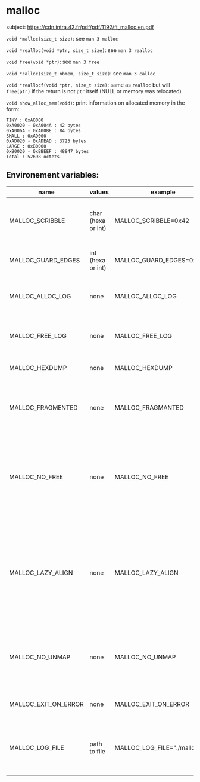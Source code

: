 # malloc

subject: https://cdn.intra.42.fr/pdf/pdf/1192/ft_malloc.en.pdf

``void *malloc(size_t size)``: see ``man 3 malloc``

``void *realloc(void *ptr, size_t size)``: see ``man 3 realloc``

``void free(void *ptr)``: see ``man 3 free``

``void *calloc(size_t nbmem, size_t size)``: see ``man 3 calloc``

``void *reallocf(void *ptr, size_t size)``: same as ``realloc`` but will ``free(ptr)`` if the return is not ``ptr`` itself (NULL or memory was relocated)

``void show_alloc_mem(void)``: print information on allocated memory in the form:
```
TINY : 0xA0000
0xA0020 - 0xA004A : 42 bytes
0xA006A - 0xA00BE : 84 bytes
SMALL : 0xAD000
0xAD020 - 0xADEAD : 3725 bytes
LARGE : 0xB0000
0xB0020 - 0xBBEEF : 48847 bytes
Total : 52698 octets
```

## Environement variables:
|name              |values              |example                        |implemented|description                                        |
|--------------------|------------------|-------------------------------|-----------|---------------------------------------------------|
|MALLOC_SCRIBBLE     |char (hexa or int)|MALLOC_SCRIBBLE=0x42           |no         |use scribble as default value to apply to free data, usefull to see accessed then freed data|
|MALLOC_GUARD_EDGES  |int (hexa or int) |MALLOC_GUARD_EDGES=0x10        |no         |add bytes before and after allocated data as a protection against overflow|
|MALLOC_ALLOC_LOG    |none              |MALLOC_ALLOC_LOG               |no         |print additional information in stdout on alloc or reallocation of memory|
|MALLOC_FREE_LOG     |none              |MALLOC_FREE_LOG                |no         |print additional information in stdout on free or reallocation of memory|
|MALLOC_HEXDUMP      |none              |MALLOC_HEXDUMP                 |no         |change the default behavior of show_alloc_mem()|
|MALLOC_FRAGMENTED   |none              |MALLOC_FRAGMANTED              |no         |do not apply a defragmentation on freed memory, might increase the page mapping, used for debbuging purpose only|
|MALLOC_NO_FREE      |none              |MALLOC_NO_FREE                 |no         |do not set as free freed memory, increase drastically the page mapping, used for debbuging purpose only, free is still simulated, so if combined with log/invalid pointer it will output informations|
|MALLOC_LAZY_ALIGN   |none              |MALLOC_LAZY_ALIGN              |no         |try to free/move invalid pointer if it points to a part of a bloc/list, the original pointer will be used instead of the one passed in parameter of free/realloc, this might result in unwanted free after checking the return of realloc, reallocf should be used instead|
|MALLOC_NO_UNMAP     |none              |MALLOC_NO_UNMAP                |no         |disable all calls to the munmap function, potential speed improvement in numerous alloc/free alternance at cost of hold unused pages|
|MALLOC_EXIT_ON_ERROR|none              |MALLOC_EXIT_ON_ERROR           |no         |explicit, will exit on any error and will force a log of the error|
|MALLOC_LOG_FILE     |path to file      |MALLOC_LOG_FILE="./malloc.log" |no         |will output all log information in the file located at $MALLOC_LOG_FILE location (in append mode) instead of stderr|
